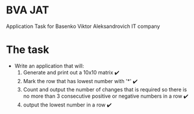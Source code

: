 # BVA JAT
 Application Task for Basenko Viktor Aleksandrovich IT company

# The task
  * Write an application that will:
    1. Generate and print out a 10x10 matrix :heavy_check_mark:
    2. Mark the row that has lowest number with '*' :heavy_check_mark:
    3. Count and output the number of changes that is required so there is no more than 3 consecutive positive or negative numbers in a row :heavy_check_mark:
    4. output the lowest number in a row :heavy_check_mark:
